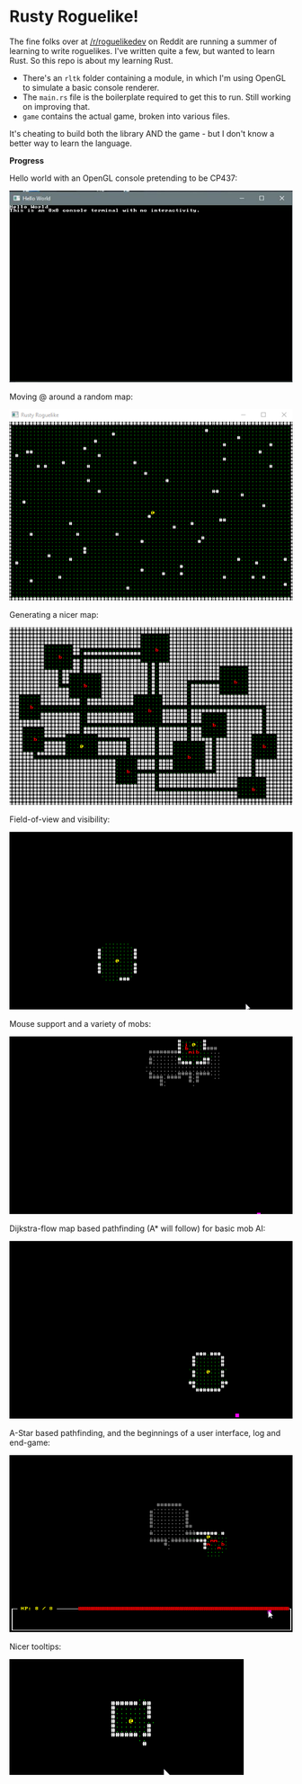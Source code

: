 # Rusty Roguelike!

The fine folks over at [/r/roguelikedev](https://www.reddit.com/r/roguelikedev/new/) on Reddit are running a summer of learning to write roguelikes. I've written quite a few, but wanted to learn Rust. So this repo is about my learning Rust.

* There's an `rltk` folder containing a module, in which I'm using OpenGL to simulate a basic console renderer.
* The `main.rs` file is the boilerplate required to get this to run. Still working on improving that.
* `game` contains the actual game, broken into various files.

It's cheating to build both the library AND the game - but I don't know a better way to learn the language.

**Progress**

Hello world with an OpenGL console pretending to be CP437:

![Boring console image](/screenshots/RustHelloWorld2.JPG)

Moving @ around a random map:

![Animated GIF](/screenshots/RustyRoguelike.gif)

Generating a nicer map:

![Animated GIF](/screenshots/RustyRoguelike2.gif)

Field-of-view and visibility:

![Animated GIF](/screenshots/RustyRoguelike3.gif)

Mouse support and a variety of mobs:

![Animated GIF](/screenshots/RustyRoguelike4.gif)

Dijkstra-flow map based pathfinding (A* will follow) for basic mob AI:

![Animated GIF](/screenshots/RustyRoguelike5.gif)

A-Star based pathfinding, and the beginnings of a user interface, log and end-game:

![Animated GIF](/screenshots/RustyRoguelike6.gif)

Nicer tooltips:

![Animated GIF](/screenshots/RustyRoguelike7.gif)
